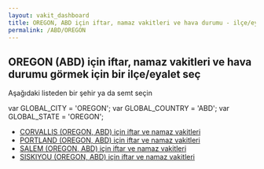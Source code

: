 ```yaml
---
layout: vakit_dashboard
title: OREGON, ABD için iftar, namaz vakitleri ve hava durumu - ilçe/eyalet seç
permalink: /ABD/OREGON
---
```


## OREGON (ABD) için iftar, namaz vakitleri ve hava durumu  görmek için bir ilçe/eyalet seç

Aşağıdaki listeden bir şehir ya da semt seçin



  var GLOBAL_CITY = 'OREGON';
  var GLOBAL_COUNTRY = 'ABD';
  var GLOBAL_STATE = 'OREGON';
* [CORVALLIS (OREGON, ABD) için iftar ve namaz vakitleri](/ABD/OREGON/CORVALLIS)
* [PORTLAND (OREGON, ABD) için iftar ve namaz vakitleri](/ABD/OREGON/PORTLAND)
* [SALEM (OREGON, ABD) için iftar ve namaz vakitleri](/ABD/OREGON/SALEM)
* [SISKIYOU (OREGON, ABD) için iftar ve namaz vakitleri](/ABD/OREGON/SISKIYOU)
</script>
<script type="text/javascript">